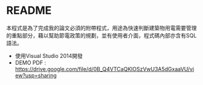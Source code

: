 # README
本程式是為了完成我的論文必須的附帶程式，用途為快速判斷建築物用電需要管理的重點部分，藉以幫助節電政策的規劃，並有使用者介面，程式碼內部亦含有SQL語法。

* 使用Visual Studio 2014開發
* DEMO PDF : https://drive.google.com/file/d/0B_Q4VTCaQKlOSzVwU3A5dGxaaVU/view?usp=sharing

